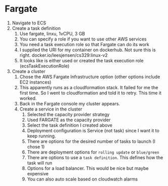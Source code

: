 # Fargate

1. Navigate to ECS
1. Create a task definition
   1. Use fargate, linxu, 1vCPU, 3 GB
   1. You can specify a role if you want to use other AWS services
   1. You need a task execution role so that Fargate can do its work
   1. I supplied the URI for my container on dockerhub. Not sure this is right. docker.io/leesjensen/cs329:linux-v2
   1. It looks like is either used or created the task execution role (ecsTaskExecutionRole)
1. Create a cluster
   1. Chose the AWS Fargate Infrastructure option (other options include EC2 instances)
   1. This apparently runs as a cloudformation stack. It failed for me the first time. So I went to cloudformation and told it to retry. This time it worked.
   1. Back in the Fargate console my cluster appears.
   1. Create a service in the cluster
      1. Selected the capacity provider strategy
      1. Used FARGATE as the capacity provider
      1. Select the task definition I created above
      1. Deployment configuration is Service (not task) since I want it to keep running.
      1. There are options for the desired number of tasks to launch (I chose 1)
      1. There are deployment options for `rolling update` or `blue/green`
      1. There are options to use a `task definition`. This defines how the task will run
      1. Options for a load balancer. This would be nice but maybe expensive
      1. You can also auto scale based on cloudwatch alarms
